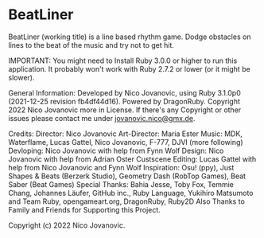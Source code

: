 # BeatLiner
BeatLiner (working title) is a line based rhythm game. Dodge obstacles on lines to the beat of the music and try not to get hit.

IMPORTANT: You might need to Install Ruby 3.0.0 or higher to run this application. It probably won't work with Ruby 2.7.2 or lower (or it might be slower).

General Information:
Developed by Nico Jovanovic, using Ruby 3.1.0p0 (2021-12-25 revision fb4df44d16). Powered by DragonRuby. Copyright 2022 Nico Jovanovic more in License. If there's any Copyright or other issues please contact me under jovanovic.nico@gmx.de.

Credits:
Director: Nico Jovanovic
Art-Director: Maria Ester
Music: MDK, Waterflame, Lucas Gattel, Nico Jovanovic, F-777, DJVI (more following)
Devloping: Nico Jovanovic with help from Fynn Wolf
Design: Nico Jovanovic with help from Adrian Oster
Custscene Editing: Lucas Gattel with help from Nico Jovanovic and Fynn Wolf
Inspiration: Osu! (ppy), Just Shapes & Beats (Berzerk Studio), Geometry Dash (RobTop Games), Beat Saber (Beat Games)
Special Thanks: Bahia Jesse, Toby Fox, Temmie Chang, Johannes Läufer, GitHub inc., Ruby Language, Yukihiro Matsumoto and Team Ruby, opengameart.org, DragonRuby, Ruby2D
Also Thanks to Family and Friends for Supporting this Project.

Copyright (c) 2022 Nico Jovanovic. 
